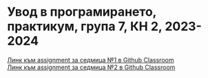 # Увод в програмирането, практикум, група 7, КН 2, 2023-2024

[Линк към assignment за седмица №1 в Github Classroom](https://classroom.github.com/a/mPAcWx5j)   
[Линк към assignment за седмица №2 в Github Classroom](https://classroom.github.com/a/QM5Y1TMn)
